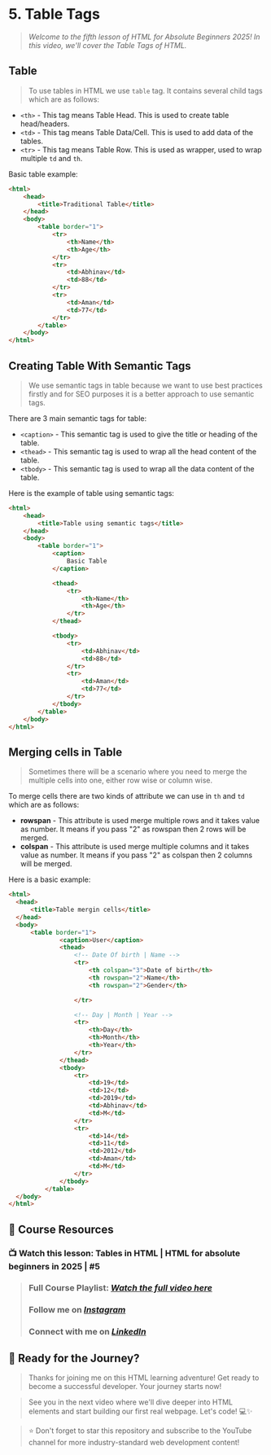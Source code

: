 # 5. Table Tags

> _Welcome to the fifth lesson of HTML for Absolute Beginners 2025! In this video, we'll cover the Table Tags of HTML._

## Table

> To use tables in HTML we use `table` tag. It contains several child tags which are as follows:

- `<th>` - This tag means Table Head. This is used to create table head/headers.
- `<td>` - This tag means Table Data/Cell. This is used to add data of the tables.
- `<tr>` - This tag means Table Row. This is used as wrapper, used to wrap multiple `td` and `th`.

Basic table example:

```html
<html>
	<head>
		<title>Traditional Table</title>
	</head>
	<body>
		<table border="1">
			<tr>
				<th>Name</th>
				<th>Age</th>
			</tr>
			<tr>
				<td>Abhinav</td>
				<td>88</td>
			</tr>
			<tr>
				<td>Aman</td>
				<td>77</td>
			</tr>
		</table>
	</body>
</html>
```

## Creating Table With Semantic Tags

> We use semantic tags in table because we want to use best practices firstly and for SEO purposes it is a better approach to use semantic tags.

There are 3 main semantic tags for table:

- `<caption>` - This semantic tag is used to give the title or heading of the table.
- `<thead>` - This semantic tag is used to wrap all the head content of the table.
- `<tbody>` - This semantic tag is used to wrap all the data content of the table.

Here is the example of table using semantic tags:

```html
<html>
	<head>
		<title>Table using semantic tags</title>
	</head>
	<body>
		<table border="1">
			<caption>
				Basic Table
			</caption>

			<thead>
				<tr>
					<th>Name</th>
					<th>Age</th>
				</tr>
			</thead>

			<tbody>
				<tr>
					<td>Abhinav</td>
					<td>88</td>
				</tr>
				<tr>
					<td>Aman</td>
					<td>77</td>
				</tr>
			</tbody>
		</table>
	</body>
</html>
```

## Merging cells in Table

> Sometimes there will be a scenario where you need to merge the multiple cells into one, either row wise or column wise.

To merge cells there are two kinds of attribute we can use in `th` and `td` which are as follows:

- **rowspan** - This attribute is used merge multiple rows and it takes value as number. It means if you pass "2" as rowspan then 2 rows will be merged.
- **colspan** - This attribute is used merge multiple columns and it takes value as number. It means if you pass "2" as colspan then 2 columns will be merged.

Here is a basic example:

  ```html
  <html>
  	<head>
  		<title>Table mergin cells</title>
  	</head>
  	<body>
  		<table border="1">
                <caption>User</caption>
                <thead>
                    <!-- Date Of birth | Name -->
                    <tr>
                        <th colspan="3">Date of birth</th>
                        <th rowspan="2">Name</th>
                        <th rowspan="2">Gender</th>

                    </tr>

                    <!-- Day | Month | Year -->
                    <tr>
                        <th>Day</th>
                        <th>Month</th>
                        <th>Year</th>
                    </tr>
                </thead>
                <tbody>
                    <tr>
                        <td>19</td>
                        <td>12</td>
                        <td>2019</td>
                        <td>Abhinav</td>
                        <td>M</td>
                    </tr>
                    <tr>
                        <td>14</td>
                        <td>11</td>
                        <td>2012</td>
                        <td>Aman</td>
                        <td>M</td>
                    </tr>
                </tbody>
            </table>
  	</body>
  </html>
  ```


## 🎥 Course Resources

### 📺 Watch this lesson: Tables in HTML | HTML for absolute beginners in 2025 | #5

> ### Full Course Playlist: **_[Watch the full video here](https://youtu.be/rjD_CfZmjHc?si=TP6Wf1VNn0xuKmsP)_**
>
> ### Follow me on **_[Instagram](https://www.instagram.com/iam_abhinav_chaturvedi)_**
>
> ### Connect with me on **_[LinkedIn](https://www.linkedin.com/in/abhinavchoubey2002)_**

## 🚀 Ready for the Journey?

> Thanks for joining me on this HTML learning adventure!
> Get ready to become a successful developer. Your journey starts now!

> See you in the next video where we'll dive deeper into HTML elements and start building our first real webpage.
> Let's code! 💻✨

> ⭐ Don't forget to star this repository and subscribe to the YouTube channel for more industry-standard web development content!
